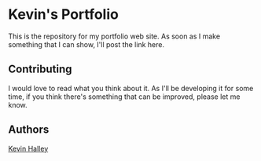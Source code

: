 
# Kevin's Portfolio

This is the repository for my portfolio web site. As soon as I make something that I can show, I'll post the link here.

## Contributing

I would love to read what you think about it. As I'll be developing it for some time, if you think there's something that can be improved, please let me know.

## Authors

[Kevin Halley](https://www.github.com/keuwey)
